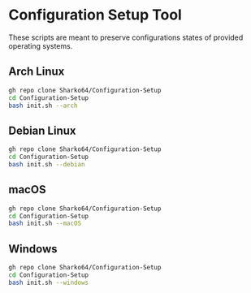 # Configuration Setup Tool

These scripts are meant to preserve configurations states of provided operating systems.

## Arch Linux

```bash
gh repo clone Sharko64/Configuration-Setup
cd Configuration-Setup
bash init.sh --arch
```

## Debian Linux

```bash
gh repo clone Sharko64/Configuration-Setup
cd Configuration-Setup
bash init.sh --debian
```

## macOS

```bash
gh repo clone Sharko64/Configuration-Setup
cd Configuration-Setup
bash init.sh --macOS
```

## Windows

```bash
gh repo clone Sharko64/Configuration-Setup
cd Configuration-Setup
bash init.sh --windows
```



